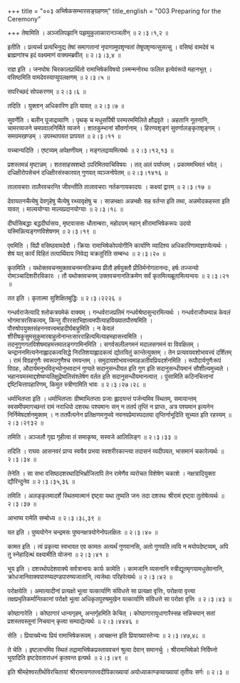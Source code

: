 +++
title = "००३ अभिषेकसम्भारसङ्ग्रहणम्"
title_english = "003 Preparing for the Ceremony"

+++
तेषामिति । अञ्जलिपझानि पझमुकुलाकारानञ्जलीन्  ॥  २।३।१,२  ॥   

  

इतीति । प्रत्यर्च्य प्रत्यभिनुद्य तेषां समागतानां नृपाणामुपशृण्वतां तेषूपशृण्वत्सुसत्सु । वसिष्ठं वामदेवं च ब्राह्मणांश्च इदं वक्ष्यमाणं वाक्यमब्रवीत्  ॥  २।३।३,४  ॥   

  

राज्ञ इति । जनघोषः चिरकालप्रार्थितो रामाभिषेकविषयो ऽस्मन्मनोरथः फलित इत्येवंरूपो महानभूत् । वसिष्ठमिति वामदेवस्याप्युपलक्षणम्  ॥  २।३।५  ॥   

  

सपरिच्छदं सोपकरणम्  ॥  २।३।६  ॥   

  

तदिति । युक्तान् अधिकारिण इति यावत्  ॥  २।३।७  ॥   

  

सुवर्णेति । बलीन् पूजाद्रव्याणि । पृथक् च मधुसर्पिषी परम्परममिलिते क्षौद्रवृते । अहतानि नूतनानि, चामरव्यजने चमपवालनिर्मिते व्यजने । शातकुम्भानां सौवर्णानाम् । हिरण्यशृङ्गं सुवर्णालङ्कृतशृङ्गम् । समग्रमखण्डम् । उपस्थापयत प्रापयत  ॥  २।३।११  ॥   

  

यच्चान्यदिति । एष्टव्यम् अपेक्षणीयम् । मङ्गलद्रव्यमित्यर्थः  ॥  २।३।१२,१३  ॥   

  

प्रशस्तमन्नं मृष्टान्नम् । शतसाहस्रशब्दो ऽपरिमितवाचिविषयः । तत् अलं पर्याप्तम् । प्रकाममभिमतं भवेत् । दधिक्षीरोपसेचनं दधिक्षीरसंस्कारवत् गुणवत् व्यञ्जनोपेतम्  ॥  २।३।१४१६  ॥   

  

तालावचराः तालैरवचरन्ति जीवन्तीति तालावचराः नर्तकगायकादयः । कक्ष्यां द्वारम्  ॥  २।३।१७  ॥   

  

देवायतनचैत्येषु देवगृहेषु चैत्येषु रथ्यावृक्षेषु च । सान्नभक्षाः अन्नभक्षैः सह वर्तन्त इति तथा, अन्नमोदकहस्ता इति यावत् । माल्ययोग्याः माल्यप्रदानयोग्याः  ॥  २।३।१८  ॥   

  

दीर्घासिबद्धाः बद्धदीर्घासयः, मृष्टवाससः धौताम्बराः, महोदयम् महान् क्षीरामाभिषेकरूपः उदयो यस्मिन्नित्यङ्गणविशेषणम्  ॥  २।३।१९  ॥   

  

एवमिति । विप्रौ वसिष्ठवामदेवौ । क्रियाः रामाभिषेकोपयोगीनि कार्याणि व्यादिश्य अधिकारिणामाज्ञाप्येत्यर्थः । शेषं यत् कार्यं विहितं तत्पार्थिवाय निवेद्य चक्रतुरिति सम्बन्धः  ॥  २।३।२०  ॥   

  

कृतमिति । यथोक्तवचनमुक्तवचनमनतिक्रम्य प्रीतौ हर्षयुक्तौ प्रीतिर्मनोगतानन्दः, हर्षः तज्जन्यो रोमाञ्चादिशरीरविकारः । तौ यथोक्तवचनम् उक्तवचनानतिक्रमेण सर्वं कृतमित्यब्रूतामित्यन्वयः  ॥  २।३।२१  ॥   

  

तत इति । कृतात्मा सुशिक्षितबुद्धिः  ॥  २।३।२२२६  ॥   

  

गन्धर्वराजेत्यादि श्लोकत्रयमेकं वाक्यम् । गन्धर्वराजप्रतिमं गन्धर्वश्रेष्ठसुन्दरमित्यर्थः । गन्धर्वराजौपम्यान्न केवलं भोगमात्ररसिकत्वम्, किन्तु वीररसाभिज्ञत्वमपीत्याहविख्यातपौरुषमिति । पौरुषोपयुक्तसंहननवत्त्वमाहदीर्घबाहुमिति । न केवलं शीरीषकुसुमसुकुमारबाहुत्वेनान्तःसारराहित्यमित्याहमहासत्त्वमिति । तदनुगुणगतविशेषमाहमत्तमातङ्गगामिनमिति । सगर्वसलीलगमनं मदालसगमनं वा विवक्षितम् । चन्द्राननमित्यनेनाह्लादकत्वसिद्धे निरतिशयाह्लादकत्वं द्योतयितुं कान्तेत्युक्तम् । तेन प्रत्यवयवशोभावत्त्वं दर्शितम् । रामं विग्रहगुणैः स्वरूपगुणैश्च रमयन्तम् । समुदायशोभावत्त्वमाहअतीवप्रियदर्शनमिति । रूपौदार्यगुणैःरूपं विग्रहः, औदार्यमनुभवितृभ्योनुभवदानं गुण्यते सदानुसन्धीयत इति गुण इति सदानुसन्धीयमानं सौशील्यमुच्यते । भहानयमस्माद्दशेष्वप्यतिक्षुद्रेष्वतिसंश्लेषेण वर्तत इति सदानुसन्धीयमानत्वात् । पुंसामिति कठिनचित्तानां द्दष्टिचित्तापहारिणम्, किमुत स्त्रीणामिति भावः  ॥  २।३।२७।२८  ॥   

  

धर्माभितप्ता इति । धर्माभितप्ताः ग्रीष्माभितप्ताः प्रजाः ह्लादयन्तं पर्जन्यमिव स्थितम्, समायान्तम् स्वसमीपमागच्छन्तं रामं नराधिपो दशरथः पश्यमानः सन् न ततर्प तृप्तिं न प्राप्तः, अत्र पश्यमान इत्यनेन निर्निमेषदर्शनमुक्तम् । न ततर्पेत्यनेन प्रतिक्षणमनुभवे नवनवप्रेमास्पदतया तृप्तिर्नाभूदिति सूच्यत इति रहस्यम्  ॥  २।३।२९३२  ॥   

  

तमिति । अञ्जलौ गृह्य गृहीत्वा तं समाकृष्य, सस्वजे आलिलिङ्ग  ॥  २।३।३३  ॥   

  

तदिति । राघवः आसनवरं प्राप्य स्वयैव प्रभया स्वशरीरकान्त्या तदासनं व्यदीपयत, भासमानं चकारेत्यर्थः  ॥  २।३।३४  ॥   

  

तेनेति । सा सभा वसिष्ठदशरथादिभिर्भ्राजितापि तेन रामेणैव व्यरोचत विशेषेण चकाशे । नक्षत्रादियुक्ता द्यौरिन्दुनेव  ॥  २।३।३५,३६  ॥   

  

तमिति । अलङ्कृतमादर्शे स्थितमात्मानं द्दष्ट्वा यथा तुष्यति जनः तदा दशरथः श्रीरामं द्दष्ट्वा तुतोषेत्यर्थः  ॥  २।३।३७  ॥   

  

आभाष्य रामेति सम्बोध्य  ॥  २।३।३८,३९  ॥   

  

यत इति । पुष्ययोगेन चन्द्रमसः पुष्यनक्षत्रयोगेनोपलक्षितः  ॥  २।३।४०  ॥   

  

कामत इति । त्वं प्रकृत्या स्वभावत एव कामतः अत्यर्थं गुणवानसि, अतो गुणवति त्वयि न मयोपदेष्टव्यम्, अपि तु स्नेहादित्थं वक्ष्यामीति योजना  ॥  २।३।४१  ॥   

  

भूय इति । दशरथोपदेशवाक्ये सर्वत्रान्वयः कार्यः कामेति । कामजानि व्यसनानि स्त्रीद्यूतमृगयामधुसेवनानि, क्रोधजानिवाक्यपारुष्यदण्डपारुष्यजातानि, त्यजेथाः परिहरेत्यर्थः  ॥  २।३।४२  ॥   

  

परोक्षयेति । अमात्यादीनां प्रत्यक्षो भूत्वा यत्कार्याणि संविधत्ते सा प्रत्यक्षा वृत्तिः, परोक्षया वृत्त्या तक्षप्रभृतिकर्मान्तिकानां परोक्षो भूत्वा अधिकृतपुरुषमुखेन यत्कार्याणि संविधत्ते सा परोक्षा वृत्तिः  ॥  २।३।४३  ॥   

  

कोष्ठागारेति । कोष्ठागारं धान्यगृहम्, अन्तर्गृहमिति केचित् । कोष्ठागारायुधागारैस्सह सन्निचयान् सतां प्रशस्तवस्तूनां निचयान् कृत्वा सम्पाद्येत्यर्थः  ॥  २।३।४४४६  ॥   

  

सेति । प्रियाख्येभ्यः प्रियं रामाभिषेकरूपम् । आचक्षन्त इति प्रियाख्यास्तेभ्यः  ॥  २।३।४७,४८  ॥   

  

ते चेति । इष्टलाभमिव स्थितं तद्रामाभिषेकप्रस्ताववचनं श्रुत्वा देवान् समानर्चुः । श्रीरामाभिषेको निर्विघ्नो भूयादिति इष्टदेवताराधनं कृतवन्त इत्यर्थः  ॥  २।३।४९  ॥   

  

इति श्रीमहेश्वरतीर्थविरचितायां श्रीरामायणतत्त्वदीपिकाख्यायां अयोध्याकाण्डव्याख्यायां तृतीयः सर्गः  ॥  २।३  ॥   

  

  

